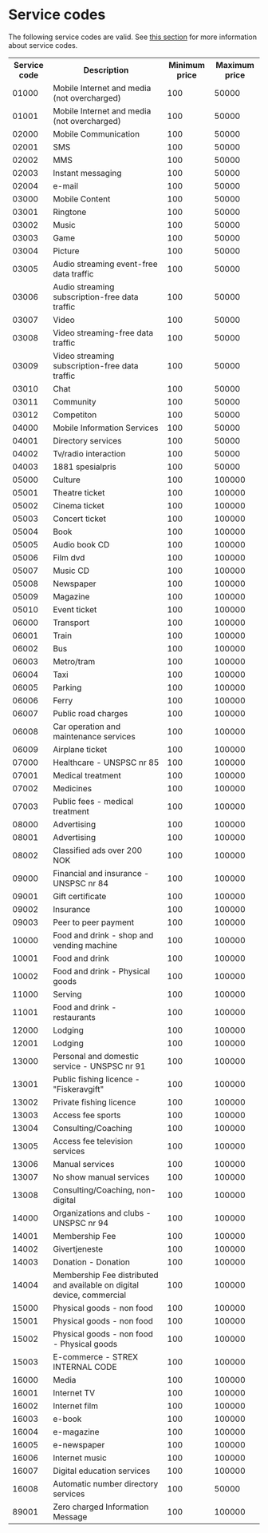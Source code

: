 # Service codes

The following service codes are valid. See [this section](/sections/about.md#pricing---non-premium-and-premium-messages-cpa--gas) for more information about service codes.

<table>
<tr><th>Service code</th><th>Description</th><th>Minimum price</th><th>Maximum price</th></tr>
  <tr><td>01000</td><td>Mobile Internet and media (not overcharged)</td><td>100</td><td>50000</td></tr>
 <tr><td>01001</td><td>Mobile Internet and media (not overcharged)</td><td>100</td><td>50000</td></tr>
 <tr><td>02000</td><td>Mobile Communication</td><td>100</td><td>50000</td></tr>
 <tr><td>02001</td><td>SMS</td><td>100</td><td>50000</td></tr>
 <tr><td>02002</td><td>MMS</td><td>100</td><td>50000</td></tr>
 <tr><td>02003</td><td>Instant messaging</td><td>100</td><td>50000</td></tr>
 <tr><td>02004</td><td>e-mail</td><td>100</td><td>50000</td></tr>
 <tr><td>03000</td><td>Mobile Content</td><td>100</td><td>50000</td></tr>
 <tr><td>03001</td><td>Ringtone</td><td>100</td><td>50000</td></tr>
 <tr><td>03002</td><td>Music</td><td>100</td><td>50000</td></tr>
 <tr><td>03003</td><td>Game</td><td>100</td><td>50000</td></tr>
 <tr><td>03004</td><td>Picture</td><td>100</td><td>50000</td></tr>
 <tr><td>03005</td><td>Audio streaming event-free data traffic</td><td>100</td><td>50000</td></tr>
 <tr><td>03006</td><td>Audio streaming subscription-free data traffic</td><td>100</td><td>50000</td></tr>
 <tr><td>03007</td><td>Video</td><td>100</td><td>50000</td></tr>
 <tr><td>03008</td><td>Video streaming-free data traffic</td><td>100</td><td>50000</td></tr>
 <tr><td>03009</td><td>Video streaming subscription-free data traffic</td><td>100</td><td>50000</td></tr>
 <tr><td>03010</td><td>Chat</td><td>100</td><td>50000</td></tr>
 <tr><td>03011</td><td>Community</td><td>100</td><td>50000</td></tr>
 <tr><td>03012</td><td>Competiton</td><td>100</td><td>50000</td></tr>
 <tr><td>04000</td><td>Mobile Information Services</td><td>100</td><td>50000</td></tr>
 <tr><td>04001</td><td>Directory services</td><td>100</td><td>50000</td></tr>
 <tr><td>04002</td><td>Tv/radio interaction</td><td>100</td><td>50000</td></tr>
 <tr><td>04003</td><td>1881 spesialpris</td><td>100</td><td>50000</td></tr>
 <tr><td>05000</td><td>Culture</td><td>100</td><td>100000</td></tr>
 <tr><td>05001</td><td>Theatre ticket</td><td>100</td><td>100000</td></tr>
 <tr><td>05002</td><td>Cinema ticket</td><td>100</td><td>100000</td></tr>
 <tr><td>05003</td><td>Concert ticket</td><td>100</td><td>100000</td></tr>
 <tr><td>05004</td><td>Book</td><td>100</td><td>100000</td></tr>
 <tr><td>05005</td><td>Audio book CD</td><td>100</td><td>100000</td></tr>
 <tr><td>05006</td><td>Film dvd</td><td>100</td><td>100000</td></tr>
 <tr><td>05007</td><td>Music CD</td><td>100</td><td>100000</td></tr>
 <tr><td>05008</td><td>Newspaper</td><td>100</td><td>100000</td></tr>
 <tr><td>05009</td><td>Magazine</td><td>100</td><td>100000</td></tr>
 <tr><td>05010</td><td>Event ticket</td><td>100</td><td>100000</td></tr>
 <tr><td>06000</td><td>Transport</td><td>100</td><td>100000</td></tr>
 <tr><td>06001</td><td>Train</td><td>100</td><td>100000</td></tr>
 <tr><td>06002</td><td>Bus</td><td>100</td><td>100000</td></tr>
 <tr><td>06003</td><td>Metro/tram</td><td>100</td><td>100000</td></tr>
 <tr><td>06004</td><td>Taxi</td><td>100</td><td>100000</td></tr>
 <tr><td>06005</td><td>Parking</td><td>100</td><td>100000</td></tr>
 <tr><td>06006</td><td>Ferry</td><td>100</td><td>100000</td></tr>
 <tr><td>06007</td><td>Public road charges</td><td>100</td><td>100000</td></tr>
 <tr><td>06008</td><td>Car operation and maintenance services</td><td>100</td><td>100000</td></tr>
 <tr><td>06009</td><td>Airplane ticket</td><td>100</td><td>100000</td></tr>
 <tr><td>07000</td><td>Healthcare - UNSPSC nr 85</td><td>100</td><td>100000</td></tr>
 <tr><td>07001</td><td>Medical treatment</td><td>100</td><td>100000</td></tr>
 <tr><td>07002</td><td>Medicines</td><td>100</td><td>100000</td></tr>
 <tr><td>07003</td><td>Public fees - medical treatment</td><td>100</td><td>100000</td></tr>
 <tr><td>08000</td><td>Advertising</td><td>100</td><td>100000</td></tr>
 <tr><td>08001</td><td>Advertising</td><td>100</td><td>100000</td></tr>
 <tr><td>08002</td><td>Classified ads over 200 NOK</td><td>100</td><td>100000</td></tr>
 <tr><td>09000</td><td>Financial and insurance - UNSPSC nr 84</td><td>100</td><td>100000</td></tr>
 <tr><td>09001</td><td>Gift certificate</td><td>100</td><td>100000</td></tr>
 <tr><td>09002</td><td>Insurance</td><td>100</td><td>100000</td></tr>
 <tr><td>09003</td><td>Peer to peer payment</td><td>100</td><td>100000</td></tr>
 <tr><td>10000</td><td>Food and drink - shop and vending machine</td><td>100</td><td>100000</td></tr>
 <tr><td>10001</td><td>Food and drink</td><td>100</td><td>100000</td></tr>
 <tr><td>10002</td><td>Food and drink - Physical goods</td><td>100</td><td>100000</td></tr>
 <tr><td>11000</td><td>Serving</td><td>100</td><td>100000</td></tr>
 <tr><td>11001</td><td>Food and drink - restaurants</td><td>100</td><td>100000</td></tr>
 <tr><td>12000</td><td>Lodging</td><td>100</td><td>100000</td></tr>
 <tr><td>12001</td><td>Lodging</td><td>100</td><td>100000</td></tr>
 <tr><td>13000</td><td>Personal and domestic service - UNSPSC nr 91</td><td>100</td><td>100000</td></tr>
 <tr><td>13001</td><td>Public fishing licence - "Fiskeravgift"</td><td>100</td><td>100000</td></tr>
 <tr><td>13002</td><td>Private fishing licence</td><td>100</td><td>100000</td></tr>
 <tr><td>13003</td><td>Access fee sports</td><td>100</td><td>100000</td></tr>
 <tr><td>13004</td><td>Consulting/Coaching</td><td>100</td><td>100000</td></tr>
 <tr><td>13005</td><td>Access fee television services</td><td>100</td><td>100000</td></tr>
 <tr><td>13006</td><td>Manual services</td><td>100</td><td>100000</td></tr>
 <tr><td>13007</td><td>No show manual services</td><td>100</td><td>100000</td></tr>
 <tr><td>13008</td><td>Consulting/Coaching, non-digital</td><td>100</td><td>100000</td></tr>
 <tr><td>14000</td><td>Organizations and clubs - UNSPSC nr 94</td><td>100</td><td>100000</td></tr>
 <tr><td>14001</td><td>Membership Fee</td><td>100</td><td>100000</td></tr>
 <tr><td>14002</td><td>Givertjeneste </td><td>100</td><td>100000</td></tr>
 <tr><td>14003</td><td>Donation - Donation</td><td>100</td><td>100000</td></tr>
 <tr><td>14004</td><td>Membership Fee distributed and available on digital device, commercial</td><td>100</td><td>100000</td></tr>
 <tr><td>15000</td><td>Physical goods - non food</td><td>100</td><td>100000</td></tr>
 <tr><td>15001</td><td>Physical goods - non food</td><td>100</td><td>100000</td></tr>
 <tr><td>15002</td><td>Physical goods - non food - Physical goods</td><td>100</td><td>100000</td></tr>
 <tr><td>15003</td><td>E-commerce - STREX INTERNAL CODE</td><td>100</td><td>100000</td></tr>
 <tr><td>16000</td><td>Media</td><td>100</td><td>100000</td></tr>
 <tr><td>16001</td><td>Internet TV</td><td>100</td><td>100000</td></tr>
 <tr><td>16002</td><td>Internet film</td><td>100</td><td>100000</td></tr>
 <tr><td>16003</td><td>e-book</td><td>100</td><td>100000</td></tr>
 <tr><td>16004</td><td>e-magazine</td><td>100</td><td>100000</td></tr>
 <tr><td>16005</td><td>e-newspaper</td><td>100</td><td>100000</td></tr>
 <tr><td>16006</td><td>Internet music</td><td>100</td><td>100000</td></tr>
 <tr><td>16007</td><td>Digital education services</td><td>100</td><td>100000</td></tr>
 <tr><td>16008</td><td>Automatic number directory services</td><td>100</td><td>50000</td></tr>
 <tr><td>89001</td><td>Zero charged Information Message</td><td>100</td><td>100000</td></tr>
</table>